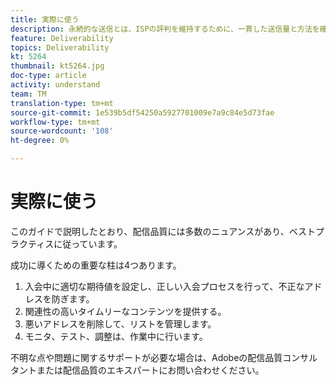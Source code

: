 ```yaml
---
title: 実際に使う
description: 永続的な送信とは、ISPの評判を維持するために、一貫した送信量と方法を確立するプロセスです。
feature: Deliverability
topics: Deliverability
kt: 5264
thumbnail: kt5264.jpg
doc-type: article
activity: understand
team: TM
translation-type: tm+mt
source-git-commit: 1e539b5df54250a5927701009e7a9c84e5d73fae
workflow-type: tm+mt
source-wordcount: '108'
ht-degree: 0%

---
```



# 実際に使う

このガイドで説明したとおり、配信品質には多数のニュアンスがあり、ベストプラクティスに従っています。

成功に導くための重要な柱は4つあります。

1. 入会中に適切な期待値を設定し、正しい入会プロセスを行って、不正なアドレスを防ぎます。
2. 関連性の高いタイムリーなコンテンツを提供する。
3. 悪いアドレスを削除して、リストを管理します。
4. モニタ、テスト、調整は、作業中に行います。

不明な点や問題に関するサポートが必要な場合は、Adobeの配信品質コンサルタントまたは配信品質のエキスパートにお問い合わせください。

